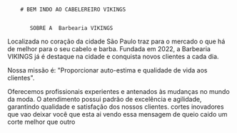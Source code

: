     
    
    
    
    
        # BEM INDO AO CABELEREIRO VIKINGS
         
         
           SOBRE A  Barbearia VIKINGS

Localizada no coração da cidade São Paulo traz para o mercado o que há de melhor para o seu cabelo e barba. Fundada em 2022, a Barbearia VIKINGS já é destaque na cidade e conquista novos clientes a cada dia.

Nossa missão é: "Proporcionar auto-estima e qualidade de vida aos clientes".

Oferecemos profissionais experientes e antenados às mudanças no mundo da moda. O atendimento possui padrão de excelência e agilidade, garantindo qualidade e satisfação dos nossos clientes.
cortes inovadores que vao deixar você que esta ai vendo essa mensagem de queio caido um corte melhor que outro 
